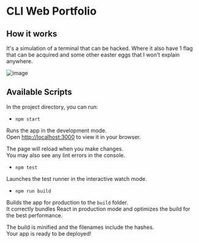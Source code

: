# CLI Web Portfolio

## How it works

It's a simulation of a terminal that can be hacked. Where it also have 1 flag that can be acquired and some other easter eggs that I won't explain anywhere.


![image](https://user-images.githubusercontent.com/79164995/184561218-2c52865c-2dd3-4154-a529-51262c63aa91.png)
## Available Scripts

In the project directory, you can run:

- `npm start`

Runs the app in the development mode.\
Open [http://localhost:3000](http://localhost:3000) to view it in your browser.

The page will reload when you make changes.\
You may also see any lint errors in the console.

- `npm test`

Launches the test runner in the interactive watch mode.

- `npm run build`

Builds the app for production to the `build` folder.\
It correctly bundles React in production mode and optimizes the build for the best performance.

The build is minified and the filenames include the hashes.\
Your app is ready to be deployed!



